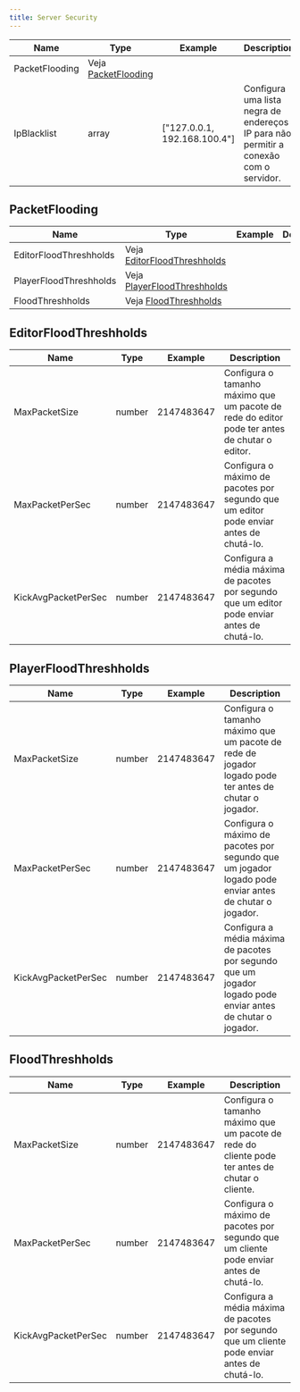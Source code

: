 ```yaml
---
title: Server Security
---
```


| Name           | Type                                   | Example                      | Description                                                                           |
| -------------- | -------------------------------------- | ---------------------------- | ------------------------------------------------------------------------------------- |
| PacketFlooding | Veja [PacketFlooding](#packetflooding) |
| IpBlacklist    | array                                  | ["127.0.0.1, 192.168.100.4"] | Configura uma lista negra de endereços IP para não permitir a conexão com o servidor. |

## PacketFlooding

| Name                   | Type                                                   | Example | Description |
| ---------------------- | ------------------------------------------------------ | ------- | ----------- |
| EditorFloodThreshholds | Veja [EditorFloodThreshholds](#EditorFloodThreshholds) |
| PlayerFloodThreshholds | Veja [PlayerFloodThreshholds](#PlayerFloodThreshholds) |
| FloodThreshholds       | Veja [FloodThreshholds](#FloodThreshholds)             |

## EditorFloodThreshholds

| Name                | Type   | Example    | Description                                                                                   |
| ------------------- | ------ | ---------- | --------------------------------------------------------------------------------------------- |
| MaxPacketSize       | number | 2147483647 | Configura o tamanho máximo que um pacote de rede do editor pode ter antes de chutar o editor. |
| MaxPacketPerSec     | number | 2147483647 | Configura o máximo de pacotes por segundo que um editor pode enviar antes de chutá-lo.        |
| KickAvgPacketPerSec | number | 2147483647 | Configura a média máxima de pacotes por segundo que um editor pode enviar antes de chutá-lo.  |

## PlayerFloodThreshholds

| Name                | Type   | Example    | Description                                                                                                  |
| ------------------- | ------ | ---------- | ------------------------------------------------------------------------------------------------------------ |
| MaxPacketSize       | number | 2147483647 | Configura o tamanho máximo que um pacote de rede de jogador logado pode ter antes de chutar o jogador.       |
| MaxPacketPerSec     | number | 2147483647 | Configura o máximo de pacotes por segundo que um jogador logado pode enviar antes de chutar o jogador.       |
| KickAvgPacketPerSec | number | 2147483647 | Configura a média máxima de pacotes por segundo que um jogador logado pode enviar antes de chutar o jogador. |

## FloodThreshholds

| Name                | Type   | Example    | Description                                                                                     |
| ------------------- | ------ | ---------- | ----------------------------------------------------------------------------------------------- |
| MaxPacketSize       | number | 2147483647 | Configura o tamanho máximo que um pacote de rede do cliente pode ter antes de chutar o cliente. |
| MaxPacketPerSec     | number | 2147483647 | Configura o máximo de pacotes por segundo que um cliente pode enviar antes de chutá-lo.         |
| KickAvgPacketPerSec | number | 2147483647 | Configura a média máxima de pacotes por segundo que um cliente pode enviar antes de chutá-lo.   |
